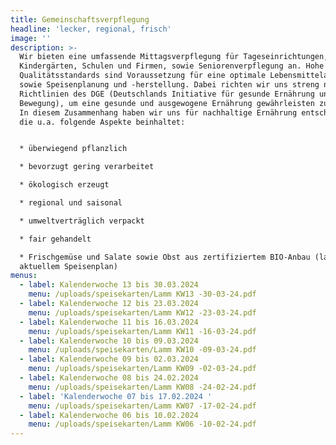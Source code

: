 ```yaml
---
title: Gemeinschaftsverpflegung
headline: 'lecker, regional, frisch'
image: ''
description: >-
  Wir bieten eine umfassende Mittagsverpflegung für Tageseinrichtungen,
  Kindergärten, Schulen und Firmen, sowie Seniorenverpflegung an. Hohe
  Qualitätsstandards sind Voraussetzung für eine optimale Lebensmittelauswahl
  sowie Speisenplanung und -herstellung. Dabei richten wir uns streng nach den
  Richtlinien des DGE (Deutschlands Initiative für gesunde Ernährung und mehr
  Bewegung), um eine gesunde und ausgewogene Ernährung gewährleisten zu können.
  In diesem Zusammenhang haben wir uns für nachhaltige Ernährung entschieden,
  die u.a. folgende Aspekte beinhaltet:


  * überwiegend pflanzlich

  * bevorzugt gering verarbeitet

  * ökologisch erzeugt

  * regional und saisonal

  * umweltverträglich verpackt

  * fair gehandelt

  * Frischgemüse und Salate sowie Obst aus zertifiziertem BIO-Anbau (laut
  aktuellem Speisenplan)
menus:
  - label: Kalenderwoche 13 bis 30.03.2024
    menu: /uploads/speisekarten/Lamm KW13 -30-03-24.pdf
  - label: Kalenderwoche 12 bis 23.03.2024
    menu: /uploads/speisekarten/Lamm KW12 -23-03-24.pdf
  - label: Kalenderwoche 11 bis 16.03.2024
    menu: /uploads/speisekarten/Lamm KW11 -16-03-24.pdf
  - label: Kalenderwoche 10 bis 09.03.2024
    menu: /uploads/speisekarten/Lamm KW10 -09-03-24.pdf
  - label: Kalenderwoche 09 bis 02.03.2024
    menu: /uploads/speisekarten/Lamm KW09 -02-03-24.pdf
  - label: Kalenderwoche 08 bis 24.02.2024
    menu: /uploads/speisekarten/Lamm KW08 -24-02-24.pdf
  - label: 'Kalenderwoche 07 bis 17.02.2024 '
    menu: /uploads/speisekarten/Lamm KW07 -17-02-24.pdf
  - label: Kalenderwoche 06 bis 10.02.2024
    menu: /uploads/speisekarten/Lamm KW06 -10-02-24.pdf
---
```


